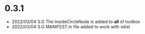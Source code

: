 
# 0.3.1
- 2022/03/04   S.G    The InsideCircleNode is added to __all__ of toolbox
- 2022/03/04   S.G    MANIFEST.in file added to work with sdist 

